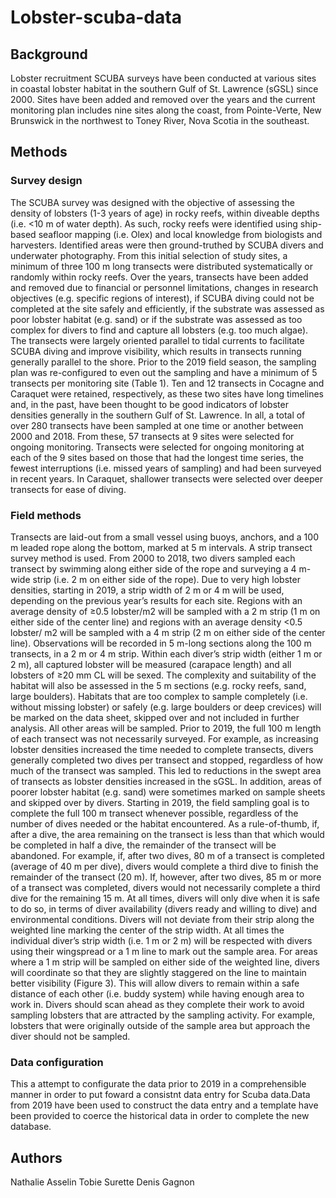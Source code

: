 # Lobster-scuba-data
## Background
Lobster recruitment SCUBA surveys have been conducted at various sites in coastal lobster habitat in the southern Gulf of St. Lawrence (sGSL) since 2000. Sites have been added and removed over the years and the current monitoring plan includes nine sites along the coast, from Pointe-Verte, New Brunswick in the northwest to Toney River, Nova Scotia in the southeast.

## Methods
### Survey design
The SCUBA survey was designed with the objective of assessing the density of lobsters (1-3 years of age) in rocky reefs, within diveable depths (i.e. <10 m of water depth). As such, rocky reefs were identified using ship-based seafloor mapping (i.e. Olex) and local knowledge from biologists and harvesters. Identified areas were then ground-truthed by SCUBA divers and underwater photography. From this initial selection of study sites, a minimum of three 100 m long transects were distributed systematically or randomly within rocky reefs. Over the years, transects have been added and removed due to financial or personnel limitations, changes in research objectives (e.g. specific regions of interest), if SCUBA diving could not be completed at the site safely and efficiently, if the substrate was assessed as poor lobster habitat (e.g. sand) or if the substrate was assessed as too complex for divers to find and capture all lobsters (e.g. too much algae). The transects were largely oriented parallel to tidal currents to facilitate SCUBA diving and improve visibility, which results in transects running generally parallel to the shore. 
Prior to the 2019 field season, the sampling plan was re-configured to even out the sampling and have a minimum of 5 transects per monitoring site (Table 1). Ten and 12 transects in Cocagne and Caraquet were retained, respectively, as these two sites have long timelines and, in the past, have been thought to be good indicators of lobster densities generally in the southern Gulf of St. Lawrence. In all, a total of over 280 transects have been sampled at one time or another between 2000 and 2018. From these, 57 transects at 9 sites were selected for ongoing monitoring. Transects were selected for ongoing monitoring at each of the 9 sites based on those that had the longest time series, the fewest interruptions (i.e. missed years of sampling) and had been surveyed in recent years. In Caraquet, shallower transects were selected over deeper transects for ease of diving. 

### Field methods
Transects are laid-out from a small vessel using buoys, anchors, and a 100 m leaded rope along the bottom, marked at 5 m intervals.  A strip transect survey method is used. From 2000 to 2018, two divers sampled each transect by swimming along either side of the rope and surveying a 4 m-wide strip (i.e. 2 m on either side of the rope). Due to very high lobster densities, starting in 2019, a strip width of 2 m or 4 m will be used, depending on the previous year’s results for each site. Regions with an average density of ≥0.5 lobster/m2 will be sampled with a 2 m strip (1 m on either side of the center line) and regions with an average density <0.5 lobster/ m2 will be sampled with a 4 m strip (2 m on either side of the center line). 
Observations will be recorded in 5 m-long sections along the 100 m transects, in a 2 m or 4 m strip. Within each diver’s strip width (either 1 m or 2 m), all captured lobster will be measured (carapace length) and all lobsters of ≥20 mm CL will be sexed. The complexity and suitability of the habitat will also be assessed in the 5 m sections (e.g. rocky reefs, sand, large boulders).  Habitats that are too complex to sample completely (i.e. without missing lobster) or safely (e.g. large boulders or deep crevices) will be marked on the data sheet, skipped over and not included in further analysis. All other areas will be sampled. 
Prior to 2019, the full 100 m length of each transect was not necessarily surveyed. For example, as increasing lobster densities increased the time needed to complete transects, divers generally completed two dives per transect and stopped, regardless of how much of the transect was sampled. This led to reductions in the swept area of transects as lobster densities increased in the sGSL. In addition, areas of poorer lobster habitat (e.g. sand) were sometimes marked on sample sheets and skipped over by divers. Starting in 2019, the field sampling goal is to complete the full 100 m transect whenever possible, regardless of the number of dives needed or the habitat encountered.
As a rule-of-thumb, if, after a dive, the area remaining on the transect is less than that which would be completed in half a dive, the remainder of the transect will be abandoned. For example, if, after two dives, 80 m of a transect is completed (average of 40 m per dive), divers would complete a third dive to finish the remainder of the transect (20 m). If, however, after two dives, 85 m or more of a transect was completed, divers would not necessarily complete a third dive for the remaining 15 m. At all times, divers will only dive when it is safe to do so, in terms of diver availability (divers ready and willing to dive) and environmental conditions. 
Divers will not deviate from their strip along the weighted line marking the center of the strip width. At all times the individual diver’s strip width (i.e. 1 m or 2 m) will be respected with divers using their wingspread or a 1 m line to mark out the sample area. For areas where a 1 m strip will be sampled on either side of the weighted line, divers will coordinate so that they are slightly staggered on the line to maintain better visibility (Figure 3). This will allow divers to remain within a safe distance of each other (i.e. buddy system) while having enough area to work in. Divers should scan ahead as they complete their work to avoid sampling lobsters that are attracted by the sampling activity. For example, lobsters that were originally outside of the sample area but approach the diver should not be sampled.  

### Data configuration
This a attempt to configurate the data prior to 2019 in a comprehensible manner in order to put foward a consistnt data entry for Scuba data.Data from 2019 have been used to construct the data entry and a template have been provided to coerce the historical data in order  to complete the new database. 

## Authors 
Nathalie Asselin
Tobie Surette
Denis Gagnon
